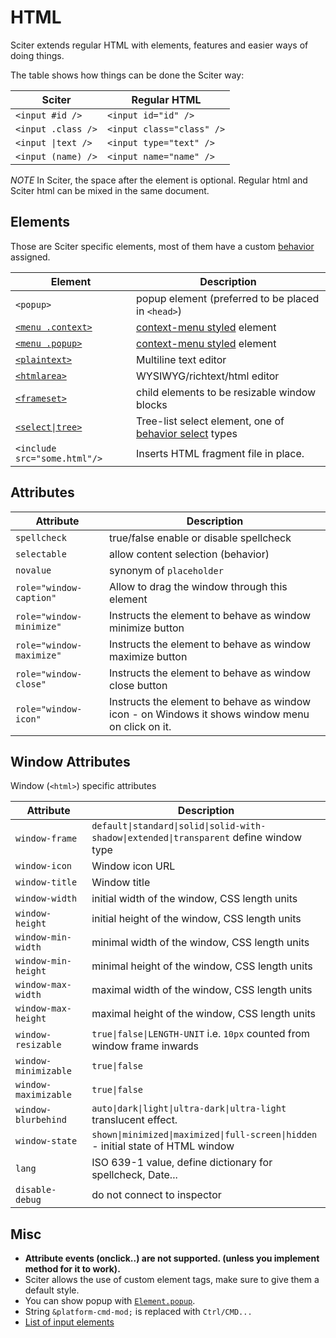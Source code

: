 # HTML

Sciter extends regular HTML with elements, features and easier ways of doing things.

The table shows how things can be done the Sciter way:

| Sciter | Regular HTML |
| ------ | ------------ |
| `<input #id />`   | `<input id="id" />`
| `<input .class />` | `<input class="class" />`
| `<input \|text />` | `<input type="text" />`
| `<input (name) />` | `<input name="name" />`

_NOTE_ In Sciter, the space after the element is optional. Regular html and Sciter html can be mixed in the same document.

## Elements

Those are Sciter specific elements, most of them have a custom [behavior](behaviors/README.md) assigned.

| Element | Description |
| ------- | ----------- |
| `<popup>` | popup element (preferred to be placed in `<head>`)
| [`<menu .context>`](behaviors/behavior-menu.md)  | [context-menu styled](CSS/css-sciter.md) element
| [`<menu .popup>`](behaviors/behavior-menu.md)  | [context-menu styled](CSS/css-sciter.md) element
| [`<plaintext>`](behaviors/behavior-plaintext.md) | Multiline text editor
| [`<htmlarea>`](behaviors/behavior-richtext.md) | WYSIWYG/richtext/html editor
| [`<frameset>`](behaviors/behavior-frame-set.md) | child elements to be resizable window blocks
| [`<select\|tree>`](behaviors/behavior-tree-view.md) | Tree-list select element, one of [behavior select](behaviors/README.md) types
| `<include src="some.html"/>` | Inserts HTML fragment file in place.


## Attributes

| Attribute  | Description |
| ---------  | ----------- |
| `spellcheck` | true/false enable or disable spellcheck
| `selectable` | allow content selection (behavior)
| `novalue`    | synonym of `placeholder`
| `role="window-caption"` | Allow to drag the window through this element
| `role="window-minimize"` | Instructs the element to behave as window minimize button
| `role="window-maximize"` | Instructs the element to behave as window maximize button
| `role="window-close"` | Instructs the element to behave as window close button
| `role="window-icon"` | Instructs the element to behave as window icon - on Windows it shows window menu on click on it.


## Window Attributes

Window (`<html>`) specific attributes

| Attribute | Description |
| --------- | ----------- |
| `window-frame` | `default\|standard\|solid\|solid-with-shadow\|extended\|transparent` define window type
| `window-icon`  | Window icon URL
| `window-title` | Window title
| `window-width` | initial width of the window, CSS length units
| `window-height`| initial height of the window, CSS length units
| `window-min-width` | minimal width of the window, CSS length units
| `window-min-height`| minimal height of the window, CSS length units
| `window-max-width` | maximal width of the window, CSS length units
| `window-max-height`| maximal height of the window, CSS length units
| `window-resizable`  | `true\|false\|LENGTH-UNIT` i.e. `10px` counted from window frame inwards
| `window-minimizable` | `true\|false`
| `window-maximizable` | `true\|false`
| `window-blurbehind` | `auto\|dark\|light\|ultra-dark\|ultra-light` translucent effect.
| `window-state` | `shown\|minimized\|maximized\|full-screen\|hidden` - initial state of HTML window
| `lang` | ISO 639-1 value, define dictionary for spellcheck, Date...
| `disable-debug` | do not connect to inspector


## Misc

- **Attribute events (onclick..) are not supported. (unless you implement method for it to work).**
- Sciter allows the use of custom element tags, make sure to give them a default style.
- You can show popup with [`Element.popup`](Element.md#popup).
- String `&platform-cmd-mod;` is replaced with `Ctrl/CMD...`
- [List of input elements](https://sciter.com/developers/for-web-programmers/input-elements-map/)
